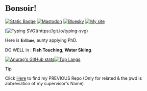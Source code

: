 # <font face="Ballet"><b>Bonsoir! </b></font> 

[![Static Badge](https://img.shields.io/badge/Twitter-black?style=flat&logo=x&logoColor=white)](https://x.com/uranyl_acetate) [![Mastodon](https://img.shields.io/badge/Mastodon-F5F5F5?style=flat&logo=Mastodon&logoColor=5043d4)](https://mas.to/@erllane) [![Bluesky](https://img.shields.io/badge/bluesky-f0f8ff?style=flat&logo=bluesky&logoColor=007af9)](https://bsky.app/profile/erllane.bsky.social) [![My site](https://img.shields.io/badge/My_site-f0f8ff?style=flat&logo=htmx&logoColor=007af9)](https://erllane.kesug.com)


[![Typing SVG](https://readme-typing-svg.demolab.com?font=Georgia&pause=1000&color=6058E4BD&width=435&lines=M%C3%A1s+all%C3%A1+de+tus+ijos+ard%C3%ADan+los+crep%C3%BAsculos.;Hojas+secas+de+oto%C3%B1o+giraban+en+tu+alma.)](https://git.io/typing-svg)


Here is <font face="Ballet"><b>Erllane</b></font>, aunty applying PhD.


DO WELL in : **Fish Touching**, **Water Skiing**.


[![Anurag's GitHub stats](https://github-readme-stats.vercel.app/api?username=Erllane&show_icons=true&hide=contribs&count_private=true&bg_color=DEG,C0C0C0,DCDCDC,F5F5F5,D3D3D3,C0C0C0&title_color=000080&text_color=4682B4&icon_color=000080)](https://github.com/Erllane)[![Top Langs](https://github-readme-stats.vercel.app/api/top-langs/?username=Erllane)](https://github.com/Elainex0930)

> [!TIP]
> Click [Here](https://erllane.kesug.com/project-link) to find my PREVIOUS Repo 
> (Only for related & the pwd is abbreviation of my supervisor's Name)


<!-- others
- 🔭 I’m currently working on ...
- 🌱 I’m currently learning ...
- 👯 I’m looking to collaborate on ...
- 🤔 I’m looking for help with ...
- 💬 Ask me about ...
- 📫 How to reach me: ...
- 😄 Pronouns: ...
- ⚡ Fun fact: ...
-->
